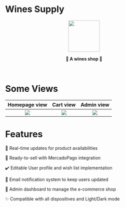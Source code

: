 # Wines Supply

<p align="center">
  <img height=100 src="https://i.ibb.co/V2xcjrd/wines-supply.png">
</p>
<p align="center"> <strong>🍷 A wines shop 🍷</strong> </p>

</br>

# Some Views

Homepage view             |  Cart view          | Admin view
:-------------------------:|:-------------------------:|:-------------------------:|
![](https://i.ibb.co/7QBxB4Z/home-wine-supply.jpg) | ![](https://i.ibb.co/1qzL7Zk/shop-wine-supply.jpg) | ![](https://i.ibb.co/x5TPhHr/admin-dash-wine-supply.jpg)



# Features

💫 Real-time updates for product availabilities

💸 Ready-to-sell with MercadoPago integration

✔️ Editable User profile and wish list implementation

💌 Email notification system to keep users updated

🔑 Admin dashboard to manage the e-commerce shop

✨ Compatible with all dispositives and Light/Dark mode